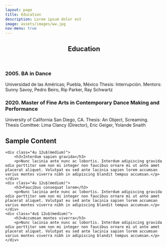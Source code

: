 ```yaml
---
layout: page
title: Education
description: Lorem ipsum dolor est
image: assets/images/ww.jpg
nav-menu: true
---
```


<!-- Main -->
<div id="main" class="alt">

<!-- One -->
<section id="one">
	<div class="inner">
		<header class="major">
			<h1>Education</h1>
		</header>


<div class="row">
	<div class="6u 12u$(small)">
		<h3>2005. BA in Dance</h3>
		<p>Universidad de las Américas; Puebla, México Thesis:  Interrupción. Mentors: Sunny Savoy, Pedro Beiro, Rip Parker, Ray Schwartz
</p>
	</div>
	<div class="6u$ 12u$(small)">
		<h3>2020. Master of Fine Arts in Contemporary Dance Making and Performance</h3>
		<p>University of California San Diego, CA. Thesis: An Object, Screaming. Thesis Comittee: Lima Clancy (Director), Eric Geiger, Yolande Snaith
</p>
	</div>

<h2 id="content">Sample Content</h2>

	<div class="4u 12u$(medium)">
		<h3>Interdum sapien gravida</h3>
		<p>Nunc lacinia ante nunc ac lobortis. Interdum adipiscing gravida odio porttitor sem non mi integer non faucibus ornare mi ut ante amet placerat aliquet. Volutpat eu sed ante lacinia sapien lorem accumsan varius montes viverra nibh in adipiscing blandit tempus accumsan.</p>
	</div>
	<div class="4u 12u$(medium)">
		<h3>Faucibus consequat lorem</h3>
		<p>Nunc lacinia ante nunc ac lobortis. Interdum adipiscing gravida odio porttitor sem non mi integer non faucibus ornare mi ut ante amet placerat aliquet. Volutpat eu sed ante lacinia sapien lorem accumsan varius montes viverra nibh in adipiscing blandit tempus accumsan.</p>
	</div>
	<div class="4u$ 12u$(medium)">
		<h3>Accumsan montes viverra</h3>
		<p>Nunc lacinia ante nunc ac lobortis. Interdum adipiscing gravida odio porttitor sem non mi integer non faucibus ornare mi ut ante amet placerat aliquet. Volutpat eu sed ante lacinia sapien lorem accumsan varius montes viverra nibh in adipiscing blandit tempus accumsan.</p>
	</div>
</div>
